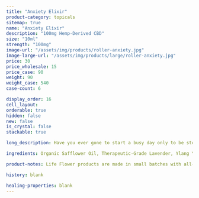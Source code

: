 ```yaml
---
title: "Anxiety Elixir"
product-category: topicals
sitemap: true
name: "Anxiety Elixir"
description: "100mg Hemp-Derived CBD"
size: "10ml"
strength: "100mg"
image-url: "/assets/img/products/roller-anxiety.jpg"
image-large-url: "/assets/img/products/large/roller-anxiety.jpg"
price: 30
price_wholesale: 15
price_case: 90
weight: 90
weight_case: 540
case-count: 6

display_order: 16
cell_layout:
orderable: true
hidden: false
new: false
is_crystal: false
stackable: true

long_description: Have you ever gone to start a busy day only to be stopped in your tracks by overthinking, paranoia or a nervous mind? We have the perfect all natural solution to those pesky shakes and jitters! Relieve anxiety the way nature intended with this amazing smelling medicated essential oil roll-on. Handcrafted with a soothing, infused blend of essential oils, corresponding organic herbs as well as a quartz crystal chip to amplify it all. Handcrafted in small batches with love and care.

ingredients: Organic Safflower Oil, Therapeutic-Grade Lavender, Ylang Ylang, Clary Sage & Frankincense Essential Oils, Kava Kava Extract, Elderberry Extract, Organic Hemp-Derived Cannabidiol Isolate, Organic Sage, Frankincense & Lavender, Cleansed & Charged Quartz

product-notes: Life Flower products are made in small batches with all-natural and boutique ingredients. Orders are processed and shipped in 7-10 business days. Please allow additional time for&nbsp;delivery.

history: blank

healing-properties: blank
---
```

